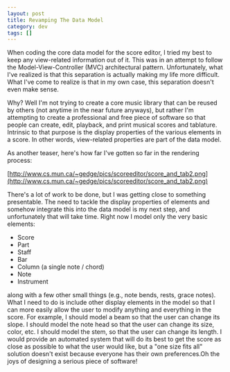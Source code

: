 ```yaml
---           
layout: post
title: Revamping The Data Model
category: dev
tags: []
---
```

When coding the core data model for the score editor, I tried my best to keep any view-related information out of it. This was in an attempt to follow the Model-View-Controller (MVC) architectural pattern. Unfortunately, what I've realized is that this separation is actually making my life more difficult. What I've come to realize is that in my own case, this separation doesn't even make sense.

<!-- more -->
Why? Well I'm not trying to create a core music library that can be reused by others (not anytime in the near future anyways), but rather I'm attempting to create a professional and free piece of software so that people can create, edit, playback, and print musical scores and tablature. Intrinsic to that purpose is the display properties of the various elements in a score. In other words, view-related properties are part of the data model.

As another teaser, here's how far I've gotten so far in the rendering process:

[http://www.cs.mun.ca/~gedge/pics/scoreeditor/score_and_tab2.png](http://www.cs.mun.ca/~gedge/pics/scoreeditor/score_and_tab2.png)

There's a lot of work to be done, but I was getting close to something presentable. The need to tackle the display properties of elements and somehow integrate this into the data model is my next step, and unfortunately that will take time. Right now I model only the very basic elements:

* Score
* Part
* Staff
* Bar
* Column (a single note / chord)
* Note
* Instrument

along with a few other small things (e.g., note bends, rests, grace notes). What I need to do is include other display elements in the model so that I can more easily allow the user to modify anything and everything in the score. For example, I should model a beam so that the user can change its slope. I should model the note head so that the user can change its size, color, etc. I should model the stem, so that the user can change its length. I would provide an automated system that will do its best to get the score as close as possible to what the user would like, but a "one size fits all" solution doesn't exist because everyone has their own preferences.Oh the joys of designing a serious piece of software!